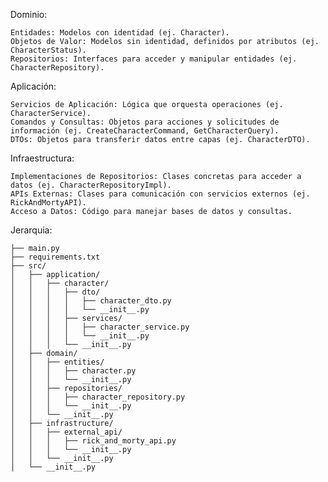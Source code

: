 Dominio:

    Entidades: Modelos con identidad (ej. Character).
    Objetos de Valor: Modelos sin identidad, definidos por atributos (ej. CharacterStatus).
    Repositorios: Interfaces para acceder y manipular entidades (ej. CharacterRepository).

Aplicación:

    Servicios de Aplicación: Lógica que orquesta operaciones (ej. CharacterService).
    Comandos y Consultas: Objetos para acciones y solicitudes de información (ej. CreateCharacterCommand, GetCharacterQuery).
    DTOs: Objetos para transferir datos entre capas (ej. CharacterDTO).

Infraestructura:

    Implementaciones de Repositorios: Clases concretas para acceder a datos (ej. CharacterRepositoryImpl).
    APIs Externas: Clases para comunicación con servicios externos (ej. RickAndMortyAPI).
    Acceso a Datos: Código para manejar bases de datos y consultas.


Jerarquia:

    ├── main.py
    ├── requirements.txt
    ├── src/
    │   ├── application/
    │   │   ├── character/
    │   │   │   ├── dto/
    │   │   │   │   ├── character_dto.py
    │   │   │   │   └── __init__.py
    │   │   │   ├── services/
    │   │   │   │   ├── character_service.py
    │   │   │   │   └── __init__.py
    │   │   │   └── __init__.py
    │   ├── domain/
    │   │   ├── entities/
    │   │   │   ├── character.py
    │   │   │   └── __init__.py
    │   │   ├── repositories/
    │   │   │   ├── character_repository.py
    │   │   │   └── __init__.py
    │   │   └── __init__.py
    │   ├── infrastructure/
    │   │   ├── external_api/
    │   │   │   ├── rick_and_morty_api.py
    │   │   │   └── __init__.py
    │   │   └── __init__.py
    │   └── __init__.py